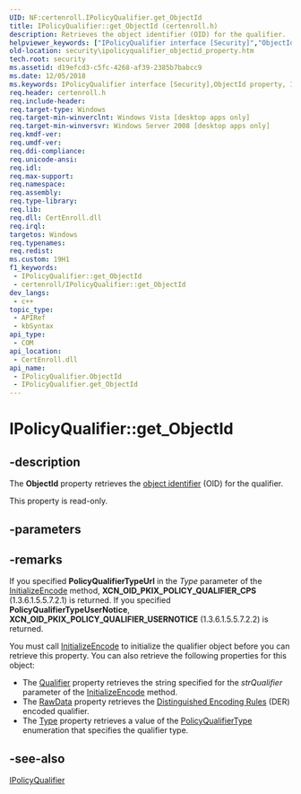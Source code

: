 ```yaml
---
UID: NF:certenroll.IPolicyQualifier.get_ObjectId
title: IPolicyQualifier::get_ObjectId (certenroll.h)
description: Retrieves the object identifier (OID) for the qualifier.
helpviewer_keywords: ["IPolicyQualifier interface [Security]","ObjectId property","IPolicyQualifier.ObjectId","IPolicyQualifier.get_ObjectId","IPolicyQualifier::ObjectId","IPolicyQualifier::get_ObjectId","ObjectId property [Security]","ObjectId property [Security]","IPolicyQualifier interface","certenroll/IPolicyQualifier::ObjectId","certenroll/IPolicyQualifier::get_ObjectId","get_ObjectId","security.ipolicyqualifier_objectid_property"]
old-location: security\ipolicyqualifier_objectid_property.htm
tech.root: security
ms.assetid: d19efcd3-c5fc-4268-af39-2385b7babcc9
ms.date: 12/05/2018
ms.keywords: IPolicyQualifier interface [Security],ObjectId property, IPolicyQualifier.ObjectId, IPolicyQualifier.get_ObjectId, IPolicyQualifier::ObjectId, IPolicyQualifier::get_ObjectId, ObjectId property [Security], ObjectId property [Security],IPolicyQualifier interface, certenroll/IPolicyQualifier::ObjectId, certenroll/IPolicyQualifier::get_ObjectId, get_ObjectId, security.ipolicyqualifier_objectid_property
req.header: certenroll.h
req.include-header: 
req.target-type: Windows
req.target-min-winverclnt: Windows Vista [desktop apps only]
req.target-min-winversvr: Windows Server 2008 [desktop apps only]
req.kmdf-ver: 
req.umdf-ver: 
req.ddi-compliance: 
req.unicode-ansi: 
req.idl: 
req.max-support: 
req.namespace: 
req.assembly: 
req.type-library: 
req.lib: 
req.dll: CertEnroll.dll
req.irql: 
targetos: Windows
req.typenames: 
req.redist: 
ms.custom: 19H1
f1_keywords:
 - IPolicyQualifier::get_ObjectId
 - certenroll/IPolicyQualifier::get_ObjectId
dev_langs:
 - c++
topic_type:
 - APIRef
 - kbSyntax
api_type:
 - COM
api_location:
 - CertEnroll.dll
api_name:
 - IPolicyQualifier.ObjectId
 - IPolicyQualifier.get_ObjectId
---
```


# IPolicyQualifier::get_ObjectId


## -description

The <b>ObjectId</b> property retrieves the <a href="/windows/desktop/SecGloss/o-gly">object identifier</a> (OID) for the qualifier.

This property is read-only.

## -parameters

## -remarks

If you specified <b>PolicyQualifierTypeUrl</b> in the <i>Type</i> parameter of the <a href="/windows/desktop/api/certenroll/nf-certenroll-ipolicyqualifier-initializeencode">InitializeEncode</a> method,  <b>XCN_OID_PKIX_POLICY_QUALIFIER_CPS</b> (1.3.6.1.5.5.7.2.1)  is returned. If you specified <b>PolicyQualifierTypeUserNotice</b>,  <b>XCN_OID_PKIX_POLICY_QUALIFIER_USERNOTICE</b> (1.3.6.1.5.5.7.2.2)  is returned.

You must call  <a href="/windows/desktop/api/certenroll/nf-certenroll-ipolicyqualifier-initializeencode">InitializeEncode</a> to initialize the qualifier object before you can retrieve this property. You can also retrieve the following properties for this object:<ul>
<li>The <a href="/windows/desktop/api/certenroll/nf-certenroll-ipolicyqualifier-get_qualifier">Qualifier</a> property retrieves the string specified for the <i>strQualifier</i> parameter of the <a href="/windows/desktop/api/certenroll/nf-certenroll-ipolicyqualifier-initializeencode">InitializeEncode</a> method.</li>
<li>The <a href="/windows/desktop/api/certenroll/nf-certenroll-ipolicyqualifier-get_rawdata">RawData</a> property retrieves the <a href="/windows/desktop/SecGloss/d-gly">Distinguished Encoding Rules</a> (DER) encoded qualifier.</li>
<li>The <a href="/windows/desktop/api/certenroll/nf-certenroll-ipolicyqualifier-get_type">Type</a> property retrieves a value of the <a href="/windows/desktop/api/certenroll/ne-certenroll-policyqualifiertype">PolicyQualifierType</a> enumeration that specifies the qualifier type.</li>
</ul>

## -see-also

<a href="/windows/desktop/api/certenroll/nn-certenroll-ipolicyqualifier">IPolicyQualifier</a>